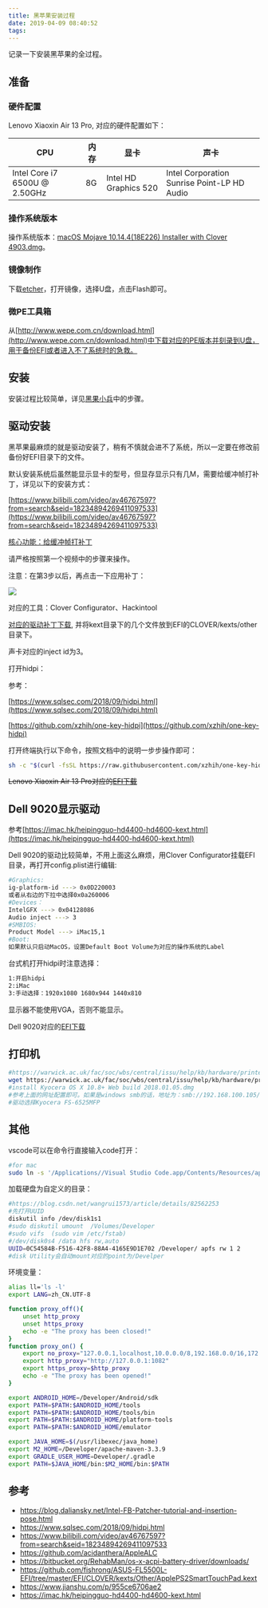 ```yaml
---
title: 黑苹果安装过程
date: 2019-04-09 08:40:52
tags:
---
```


记录一下安装黑苹果的全过程。

<!-- more -->

## 准备

### 硬件配置

Lenovo Xiaoxin Air 13 Pro, 对应的硬件配置如下：

|CPU|内存|显卡|声卡|
|----|----|-----|-----|
|Intel Core i7 6500U @ 2.50GHz|8G|Intel HD Graphics 520|Intel Corporation Sunrise Point-LP HD Audio|
### 操作系统版本

操作系统版本：[macOS Mojave 10.14.4(18E226) Installer with Clover 4903.dmg](https://mirrors.dtops.cc/iso/MacOS/daliansky_macos/macOS%20Mojave%2010.14.4%2818E226%29%20Installer%20with%20Clover%204903.dmg)。

### 镜像制作

下载[etcher](https://etcher.io/)，打开镜像，选择U盘，点击Flash即可。


### 微PE工具箱

从[http://www.wepe.com.cn/download.html](http://www.wepe.com.cn/download.html)中下载对应的PE版本并刻录到U盘，用于备份EFI或者进入不了系统时的急救。

## 安装

安装过程比较简单，详见[黑果小兵](https://blog.daliansky.net/macOS-Mojave-10.14.4-18E226-official-version-with-Clover-4903-original-image.html)中的步骤。


## 驱动安装

黑苹果最麻烦的就是驱动安装了，稍有不慎就会进不了系统，所以一定要在修改前备份好EFI目录下的文件。

默认安装系统后虽然能显示显卡的型号，但显存显示只有几M，需要给缓冲帧打补丁，详见以下的安装方式：

[https://www.bilibili.com/video/av46767597?from=search&seid=18234894269411097533](https://www.bilibili.com/video/av46767597?from=search&seid=18234894269411097533)

[核心功能：给缓冲帧打补丁](https://blog.daliansky.net/Intel-FB-Patcher-tutorial-and-insertion-pose.html)

请严格按照第一个视频中的步骤来操作。

注意：在第3步以后，再点击一下应用补丁：

![](/images/apple_display_settings.png)

对应的工具：Clover Configurator、Hackintool

[对应的驱动补丁下载](/files/apple_tools.zip), 并将kext目录下的几个文件放到EFI的CLOVER/kexts/other目录下。

声卡对应的inject id为3。

打开hidpi：

参考：

[https://www.sqlsec.com/2018/09/hidpi.html](https://www.sqlsec.com/2018/09/hidpi.html)

[https://github.com/xzhih/one-key-hidpi](https://github.com/xzhih/one-key-hidpi)

打开终端执行以下命令，按照文档中的说明一步步操作即可：

```bash
sh -c "$(curl -fsSL https://raw.githubusercontent.com/xzhih/one-key-hidpi/master/hidpi-zh.sh)"
```

~~Lenovo Xiaoxin Air 13 Pro对应的[EFI下载](/files/EFI_dell.zip)~~

## Dell 9020显示驱动

参考[https://imac.hk/heipingguo-hd4400-hd4600-kext.html](https://imac.hk/heipingguo-hd4400-hd4600-kext.html)

Dell 9020的驱动比较简单，不用上面这么麻烦，用Clover Configurator挂载EFI目录，再打开config.plist进行编辑:

```bash
#Graphics:
ig-platform-id ---> 0x0D220003
或者从右边的下拉中选择0x0a260006
#Devices：
IntelGFX ---> 0x04128086
Audio inject ---> 3
#SMBIOS:
Product Model ---> iMac15,1
#Boot:
如果默认只启动MacOS，设置Default Boot Volume为对应的操作系统的Label
```

台式机打开hidpi时注意选择：

```bash
1:开启hidpi
2:iMac
3:手动选择：1920x1080 1680x944 1440x810
```

显示器不能使用VGA，否则不能显示。

Dell 9020对应的[EFI下载](/files/EFI_dell.zip)

## 打印机

```bash
#https://warwick.ac.uk/fac/soc/wbs/central/issu/help/kb/hardware/printers/kyoceramac-win/
wget https://warwick.ac.uk/fac/soc/wbs/central/issu/help/kb/hardware/printers/kyoceramac-win/macphase4.0_2018.01.19-eu.zip
#install Kyocera OS X 10.8+ Web build 2018.01.05.dmg
#参考上面的网址配置即可。如果是windows smb的话，地址为：smb://192.168.100.105/Kyocera02
#驱动选择Kyocera FS-6525MFP
```

## 其他

vscode可以在命令行直接输入code打开：

```bash
#for mac
sudo ln -s '/Applications//Visual Studio Code.app/Contents/Resources/app/bin/code' /usr/bin/code
```

加载硬盘为自定义的目录：

```bash
#https://blog.csdn.net/wangrui1573/article/details/82562253
#先打开UUID
diskutil info /dev/disk1s1
#sudo diskutil umount  /Volumes/Developer
#sudo vifs  (sudo vim /etc/fstab)
#/dev/disk0s4 /data hfs rw,auto
UUID=0C54584B-F516-42F8-88A4-4165E9D1E702 /Developer/ apfs rw 1 2
#disk Utility会自动mount对应的point为/Develper
```

环境变量：

```bash
alias ll='ls -l'
export LANG=zh_CN.UTF-8

function proxy_off(){
    unset http_proxy
    unset https_proxy
    echo -e "The proxy has been closed!"
}
function proxy_on() {
    export no_proxy="127.0.0.1,localhost,10.0.0.0/8,192.168.0.0/16,172.16.0.0/12"
    export http_proxy="http://127.0.0.1:1082"
    export https_proxy=$http_proxy
    echo -e "The proxy has been opened!"
}

export ANDROID_HOME=/Developer/Android/sdk
export PATH=$PATH:$ANDROID_HOME/tools
export PATH=$PATH:$ANDROID_HOME/tools/bin
export PATH=$PATH:$ANDROID_HOME/platform-tools
export PATH=$PATH:$ANDROID_HOME/emulator

export JAVA_HOME=$(/usr/libexec/java_home)
export M2_HOME=/Developer/apache-maven-3.3.9
export GRADLE_USER_HOME=Developer/.gradle
export PATH=$JAVA_HOME/bin:$M2_HOME/bin:$PATH
```

## 参考

- https://blog.daliansky.net/Intel-FB-Patcher-tutorial-and-insertion-pose.html
- https://www.sqlsec.com/2018/09/hidpi.html
- https://www.bilibili.com/video/av46767597?from=search&seid=18234894269411097533
- https://github.com/acidanthera/AppleALC
- https://bitbucket.org/RehabMan/os-x-acpi-battery-driver/downloads/
- https://github.com/fishrong/ASUS-FL5500L-EFI/tree/master/EFI/CLOVER/kexts/Other/ApplePS2SmartTouchPad.kext
- https://www.jianshu.com/p/955ce6706ae2
- https://imac.hk/heipingguo-hd4400-hd4600-kext.html